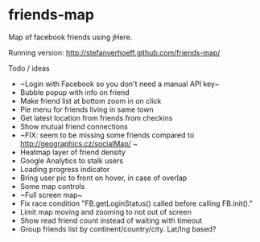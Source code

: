 friends-map
===========

Map of facebook friends using jHere.

Running version:
http://stefanverhoeff.github.com/friends-map/

Todo / ideas
- ~Login with Facebook so you don't need a manual API key~
- Bubble popup with info on friend
- Make friend list at bottom zoom in on click
- Pie menu for friends living in same town
- Get latest location from friends from checkins
- Show mutual friend connections
- ~FIX: seem to be missing some friends compared to http://geographics.cz/socialMap/ ~
- Heatmap layer of friend density
- Google Analytics to stalk users
- Loading progress indicator
- Bring user pic to front on hover, in case of overlap
- Some map controls
- ~Full screen map~
- Fix race condition "FB.getLoginStatus() called before calling FB.init()."
- Limit map moving and zooming to not out of screen
- Show read friend count instead of waiting with timeout
- Group friends list by continent/country/city. Lat/lng based?